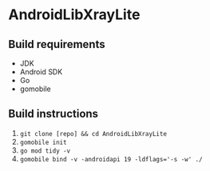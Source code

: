 # AndroidLibXrayLite

## Build requirements
* JDK
* Android SDK
* Go
* gomobile

## Build instructions
1. `git clone [repo] && cd AndroidLibXrayLite`
2. `gomobile init`
3. `go mod tidy -v` 
4. `gomobile bind -v -androidapi 19 -ldflags='-s -w' ./`
